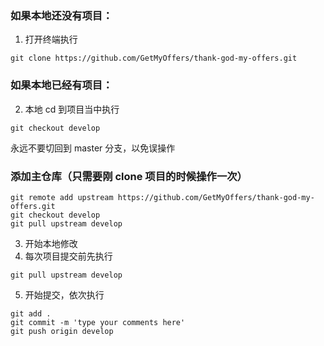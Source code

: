 ### 如果本地还没有项目：
1. 打开终端执行
```shell 
git clone https://github.com/GetMyOffers/thank-god-my-offers.git
```

### 如果本地已经有项目：
2. 本地 cd 到项目当中执行
```shell
git checkout develop
```
永远不要切回到 master 分支，以免误操作

### 添加主仓库（只需要刚 clone 项目的时候操作一次）
```shell
git remote add upstream https://github.com/GetMyOffers/thank-god-my-offers.git
git checkout develop
git pull upstream develop
```

3. 开始本地修改
4. 每次项目提交前先执行
```shell
git pull upstream develop
```
5. 开始提交，依次执行
```shell
git add .
git commit -m 'type your comments here'
git push origin develop
```






